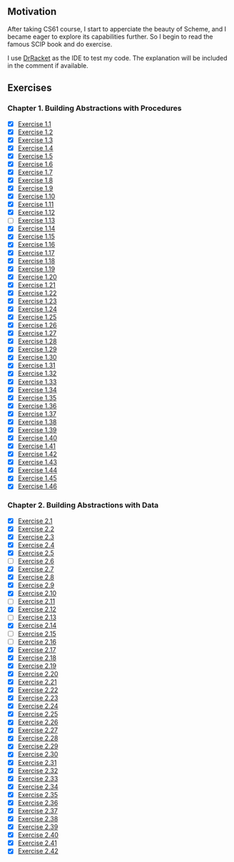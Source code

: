 ## Motivation
After taking CS61 course, I start to apperciate the beauty of Scheme, and I became eager to explore its capabilities further. So I begin to read the famous SCIP book and do exercise.

I use [DrRacket](https://docs.racket-lang.org/drracket/index.html) as the IDE to test my code. The explanation will be included in the comment if available.
## Exercises
### Chapter 1. Building Abstractions with Procedures
- [x] [Exercise 1.1](./Chapter01/01.rkt)
- [x] [Exercise 1.2](./Chapter01/02.rkt)
- [x] [Exercise 1.3](./Chapter01/03.rkt)
- [x] [Exercise 1.4](./Chapter01/04.rkt)
- [x] [Exercise 1.5](./Chapter01/05.rkt)
- [x] [Exercise 1.6](./Chapter01/06.rkt)
- [x] [Exercise 1.7](./Chapter01/07.rkt)
- [x] [Exercise 1.8](./Chapter01/08.rkt)
- [x] [Exercise 1.9](./Chapter01/09.rkt)
- [x] [Exercise 1.10](./Chapter01/10.rkt)
- [x] [Exercise 1.11](./Chapter01/11.rkt)
- [x] [Exercise 1.12](./Chapter01/12.rkt)
- [ ] [Exercise 1.13](./Chapter01/13.rkt)
- [x] [Exercise 1.14](./Chapter01/14.rkt)
- [x] [Exercise 1.15](./Chapter01/15.rkt)
- [x] [Exercise 1.16](./Chapter01/16.rkt)
- [x] [Exercise 1.17](./Chapter01/17.rkt)
- [x] [Exercise 1.18](./Chapter01/18.rkt)
- [x] [Exercise 1.19](./Chapter01/19.rkt)
- [x] [Exercise 1.20](./Chapter01/20.rkt)
- [x] [Exercise 1.21](./Chapter01/21.rkt)
- [x] [Exercise 1.22](./Chapter01/22.rkt)
- [x] [Exercise 1.23](./Chapter01/23.rkt)
- [x] [Exercise 1.24](./Chapter01/24.rkt)
- [x] [Exercise 1.25](./Chapter01/25.rkt)
- [x] [Exercise 1.26](./Chapter01/26.rkt)
- [x] [Exercise 1.27](./Chapter01/27.rkt)
- [x] [Exercise 1.28](./Chapter01/28.rkt)
- [x] [Exercise 1.29](./Chapter01/29.rkt)
- [x] [Exercise 1.30](./Chapter01/30.rkt)
- [x] [Exercise 1.31](./Chapter01/31.rkt)
- [x] [Exercise 1.32](./Chapter01/32.rkt)
- [x] [Exercise 1.33](./Chapter01/33.rkt)
- [x] [Exercise 1.34](./Chapter01/34.rkt)
- [x] [Exercise 1.35](./Chapter01/35.rkt)
- [x] [Exercise 1.36](./Chapter01/36.rkt)
- [x] [Exercise 1.37](./Chapter01/37.rkt)
- [x] [Exercise 1.38](./Chapter01/38.rkt)
- [x] [Exercise 1.39](./Chapter01/39.rkt)
- [x] [Exercise 1.40](./Chapter01/40.rkt)
- [x] [Exercise 1.41](./Chapter01/41.rkt)
- [x] [Exercise 1.42](./Chapter01/42.rkt)
- [x] [Exercise 1.43](./Chapter01/43.rkt)
- [x] [Exercise 1.44](./Chapter01/44.rkt)
- [x] [Exercise 1.45](./Chapter01/45.rkt)
- [x] [Exercise 1.46](./Chapter01/46.rkt)
### Chapter 2. Building Abstractions with Data
- [x] [Exercise 2.1](./Chapter02/01.rkt)
- [x] [Exercise 2.2](./Chapter02/02.rkt)
- [x] [Exercise 2.3](./Chapter02/03.rkt)
- [x] [Exercise 2.4](./Chapter02/04.rkt)
- [x] [Exercise 2.5](./Chapter02/05.rkt)
- [ ] [Exercise 2.6](./Chapter02/06.rkt)
- [x] [Exercise 2.7](./Chapter02/07.rkt)
- [x] [Exercise 2.8](./Chapter02/08.rkt)
- [x] [Exercise 2.9](./Chapter02/09.rkt)
- [x] [Exercise 2.10](./Chapter02/10.rkt)
- [ ] [Exercise 2.11](./Chapter02/11.rkt)
- [x] [Exercise 2.12](./Chapter02/12.rkt)
- [ ] [Exercise 2.13](./Chapter02/13.rkt)
- [x] [Exercise 2.14](./Chapter02/14.rkt)
- [ ] [Exercise 2.15](./Chapter02/15.rkt)
- [ ] [Exercise 2.16](./Chapter02/16.rkt)
- [x] [Exercise 2.17](./Chapter02/17.rkt)
- [x] [Exercise 2.18](./Chapter02/18.rkt)
- [x] [Exercise 2.19](./Chapter02/19.rkt)
- [x] [Exercise 2.20](./Chapter02/20.rkt)
- [x] [Exercise 2.21](./Chapter02/21.rkt)
- [x] [Exercise 2.22](./Chapter02/22.rkt)
- [x] [Exercise 2.23](./Chapter02/23.rkt)
- [x] [Exercise 2.24](./Chapter02/24.rkt)
- [x] [Exercise 2.25](./Chapter02/25.rkt)
- [x] [Exercise 2.26](./Chapter02/26.rkt)
- [x] [Exercise 2.27](./Chapter02/27.rkt)
- [x] [Exercise 2.28](./Chapter02/28.rkt)
- [x] [Exercise 2.29](./Chapter02/29.rkt)
- [x] [Exercise 2.30](./Chapter02/30.rkt)
- [x] [Exercise 2.31](./Chapter02/31.rkt)
- [x] [Exercise 2.32](./Chapter02/32.rkt)
- [x] [Exercise 2.33](./Chapter02/33.rkt)
- [x] [Exercise 2.34](./Chapter02/34.rkt)
- [x] [Exercise 2.35](./Chapter02/35.rkt)
- [x] [Exercise 2.36](./Chapter02/36.rkt)
- [x] [Exercise 2.37](./Chapter02/37.rkt)
- [x] [Exercise 2.38](./Chapter02/38.rkt)
- [x] [Exercise 2.39](./Chapter02/39.rkt)
- [x] [Exercise 2.40](./Chapter02/40.rkt)
- [x] [Exercise 2.41](./Chapter02/41.rkt)
- [x] [Exercise 2.42](./Chapter02/42.rkt)